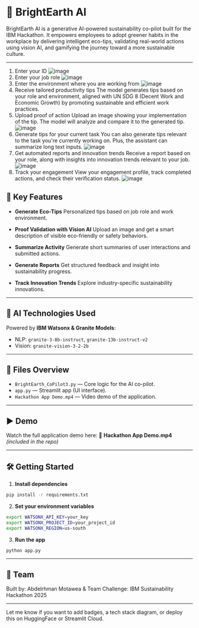 

# 🌱 BrightEarth AI

BrightEarth AI is a generative AI-powered sustainability co-pilot built for the IBM Hackathon. It empowers employees to adopt greener habits in the workplace by delivering intelligent eco-tips, validating real-world actions using vision AI, and gamifying the journey toward a more sustainable culture.

---
1) Enter your ID
![image](https://github.com/user-attachments/assets/0ef7c706-ecff-4f95-a997-6c81782ea1c1)
2) Enter your job role
![image](https://github.com/user-attachments/assets/41a22c63-9f89-4cd4-8083-9f25010cbd18)
3) Enter the environment where you are working from
![image](https://github.com/user-attachments/assets/983fc9da-8ff7-4e4e-a72a-f6a55410b6fa)
4) Receive tailored productivity tips
The model generates tips based on your role and environment, aligned with UN SDG 8 (Decent Work and Economic Growth) by promoting sustainable and efficient work practices.
5) Upload proof of action
Upload an image showing your implementation of the tip. The model will analyze and compare it to the generated tip.
![image](https://github.com/user-attachments/assets/c29d21e3-8ff9-431c-a65e-f69483a9d87d)
6) Generate tips for your current task
You can also generate tips relevant to the task you're currently working on. Plus, the assistant can summarize long text inputs.
![image](https://github.com/user-attachments/assets/eccfadc2-992d-48c0-9522-d06276a0eef5)
7) Get automated reports and innovation trends
Receive a report based on your role, along with insights into innovation trends relevant to your job.
![image](https://github.com/user-attachments/assets/a55f26ce-3eee-46a8-a058-a703b22a1f2a)
8) Track your engagement
View your engagement profile, track completed actions, and check their verification status.
![image](https://github.com/user-attachments/assets/a122bc89-f4e0-453a-9509-4223664f9894)




## 🎯 Key Features

* **Generate Eco-Tips**
  Personalized tips based on job role and work environment.

* **Proof Validation with Vision AI**
  Upload an image and get a smart description of visible eco-friendly or safety behaviors.

* **Summarize Activity**
  Generate short summaries of user interactions and submitted actions.

* **Generate Reports**
  Get structured feedback and insight into sustainability progress.

* **Track Innovation Trends**
  Explore industry-specific sustainability innovations.

---

## 🧠 AI Technologies Used

Powered by **IBM Watsonx & Granite Models**:

* NLP: `granite-3-8b-instruct`, `granite-13b-instruct-v2`
* Vision: `granite-vision-3-2-2b`

---

## 📁 Files Overview

* `BrightEarth_CoPilot3.py` — Core logic for the AI co-pilot.
* `app.py` — Streamlit app (UI interface).
* `Hackathon App Demo.mp4` — Video demo of the application.


---

## ▶️ Demo

Watch the full application demo here:
🎥 **Hackathon App Demo.mp4** *(included in the repo)*

---

## 🛠️ Getting Started

1. **Install dependencies**

```bash
pip install -r requirements.txt
```

2. **Set your environment variables**

```bash
export WATSONX_API_KEY=your_key
export WATSONX_PROJECT_ID=your_project_id
export WATSONX_REGION=us-south
```

3. **Run the app**

```bash
python app.py
```

---

## 👥 Team

Built by: Abdelrhman Motawea & Team
Challenge: IBM Sustainability Hackathon 2025

---

Let me know if you want to add badges, a tech stack diagram, or deploy this on HuggingFace or Streamlit Cloud.
